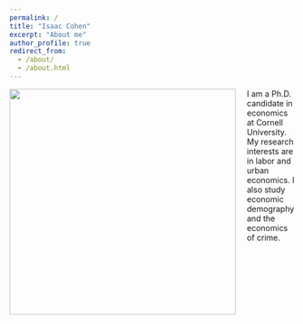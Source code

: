 ```yaml
---
permalink: /
title: "Isaac Cohen"
excerpt: "About me"
author_profile: true
redirect_from: 
  - /about/
  - /about.html
---
```


<img align="left" style="float: left; margin: 0 20px 0 0" width="400" src="/images/inc-headshot-wide.jpg" id = "hp"/>

I am a Ph.D. candidate in economics at Cornell University. My research interests are in labor and urban economics. I also study economic demography and the economics of crime.

 
